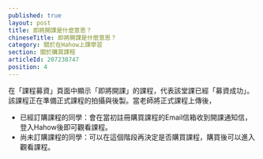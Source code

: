 ```yaml
---
published: true
layout: post
title: 即將開課是什麼意思？
chineseTitle: 即將開課是什麼意思？
category: 關於在Hahow上課學習
section: 關於購買課程
articleId: 207238747
position: 4
---
```

在「課程募資」頁面中顯示「即將開課」的課程，代表該堂課已經「募資成功」。該課程正在準備正式課程的拍攝與後製。當老師將正式課程上傳後，

- 已經訂購課程的同學：會在當初註冊購買課程的Email信箱收到開課通知信，登入Hahow後即可觀看課程。
- 尚未訂購課程的同學：可以在這個階段再決定是否購買課程，購買後可以進入觀看課程。
